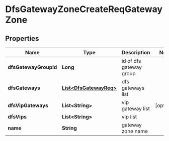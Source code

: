 # DfsGatewayZoneCreateReqGatewayZone

## Properties
Name | Type | Description | Notes
------------ | ------------- | ------------- | -------------
**dfsGatewayGroupId** | **Long** | id of dfs gateway group | 
**dfsGateways** | [**List&lt;DfsGatewayReq&gt;**](DfsGatewayReq.md) | dfs gateways list | 
**dfsVipGateways** | **List&lt;String&gt;** | vip gateway list |  [optional]
**dfsVips** | **List&lt;String&gt;** | vip list | 
**name** | **String** | gateway zone name | 

